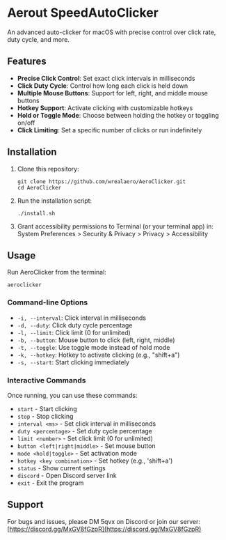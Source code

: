 # Aerout SpeedAutoClicker

An advanced auto-clicker for macOS with precise control over click rate, duty cycle, and more.

## Features

- **Precise Click Control**: Set exact click intervals in milliseconds
- **Click Duty Cycle**: Control how long each click is held down
- **Multiple Mouse Buttons**: Support for left, right, and middle mouse buttons
- **Hotkey Support**: Activate clicking with customizable hotkeys
- **Hold or Toggle Mode**: Choose between holding the hotkey or toggling on/off
- **Click Limiting**: Set a specific number of clicks or run indefinitely

## Installation

1. Clone this repository:
   ```
   git clone https://github.com/wrealaero/AeroClicker.git
   cd AeroClicker
   ```

2. Run the installation script:
   ```
   ./install.sh
   ```

3. Grant accessibility permissions to Terminal (or your terminal app) in:
   System Preferences > Security & Privacy > Privacy > Accessibility

## Usage

Run AeroClicker from the terminal:

```
aeroclicker
```

### Command-line Options

- `-i, --interval`: Click interval in milliseconds
- `-d, --duty`: Click duty cycle percentage
- `-l, --limit`: Click limit (0 for unlimited)
- `-b, --button`: Mouse button to click (left, right, middle)
- `-t, --toggle`: Use toggle mode instead of hold mode
- `-k, --hotkey`: Hotkey to activate clicking (e.g., "shift+a")
- `-s, --start`: Start clicking immediately

### Interactive Commands

Once running, you can use these commands:
- `start` - Start clicking
- `stop` - Stop clicking
- `interval <ms>` - Set click interval in milliseconds
- `duty <percentage>` - Set duty cycle percentage
- `limit <number>` - Set click limit (0 for unlimited)
- `button <left|right|middle>` - Set mouse button
- `mode <hold|toggle>` - Set activation mode
- `hotkey <key combination>` - Set hotkey (e.g., 'shift+a')
- `status` - Show current settings
- `discord` - Open Discord server link
- `exit` - Exit the program

## Support

For bugs and issues, please DM 5qvx on Discord or join our server:
[https://discord.gg/MxGV8fGzpR](https://discord.gg/MxGV8fGzpR)
